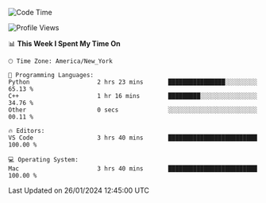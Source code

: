 <!--START_SECTION:waka-->
![Code Time](http://img.shields.io/badge/Code%20Time-653%20hrs%203%20mins-blue)

![Profile Views](http://img.shields.io/badge/Profile%20Views-0-blue)

📊 **This Week I Spent My Time On** 

```text
🕑︎ Time Zone: America/New_York

💬 Programming Languages: 
Python                   2 hrs 23 mins       ████████████████░░░░░░░░░   65.13 % 
C++                      1 hr 16 mins        █████████░░░░░░░░░░░░░░░░   34.76 % 
Other                    0 secs              ░░░░░░░░░░░░░░░░░░░░░░░░░   00.11 % 

🔥 Editors: 
VS Code                  3 hrs 40 mins       █████████████████████████   100.00 % 

💻 Operating System: 
Mac                      3 hrs 40 mins       █████████████████████████   100.00 % 
```


 Last Updated on 26/01/2024 12:45:00 UTC
<!--END_SECTION:waka-->
